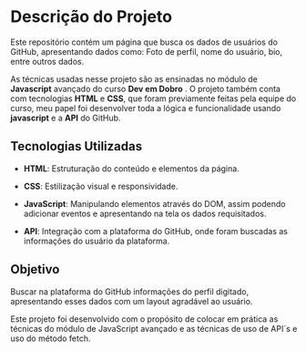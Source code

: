 # Descrição do Projeto
Este repositório contém um página que busca os dados de usuários do GitHub, apresentando dados como: Foto de perfil, nome do usuário, bio, entre outros dados.

As técnicas usadas nesse projeto são as ensinadas no módulo de **Javascript** avançado do curso **Dev em Dobro** . O projeto também conta com tecnologias **HTML** e **CSS**, que foram previamente feitas pela equipe do curso, meu papel foi desenvolver toda a lógica e funcionalidade usando **javascript** e a **API** do GitHub.

## Tecnologias Utilizadas
- **HTML**: Estruturação do conteúdo e elementos da página.

- **CSS**: Estilização visual e responsividade.

- **JavaScript**: Manipulando elementos através do DOM, assim podendo adicionar eventos e apresentando na tela os dados requisitados.

- **API**: Integração com a plataforma do GitHub, onde foram buscadas as informações do usuário da plataforma.


## Objetivo
Buscar na plataforma do GitHub informações do perfil digitado, apresentando esses dados com um layout agradável ao usuário.

Este projeto foi desenvolvido com o propósito de colocar em prática as técnicas do módulo de JavaScript avançado e as técnicas de uso de API´s e uso do método fetch.